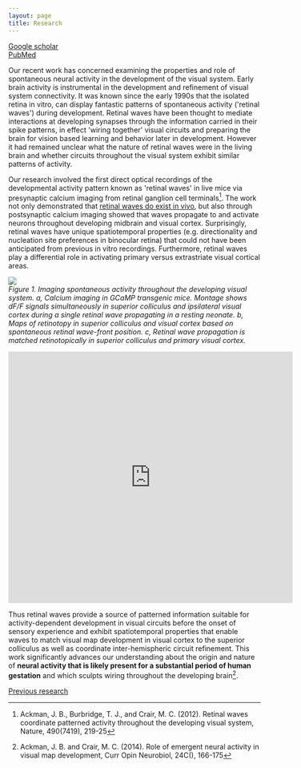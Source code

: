 ```yaml
---
layout: page  
title: Research  
---
```



[Google scholar](http://scholar.google.com/citations?user=qtmtHEUAAAAJ&hl=en)  
[PubMed][pubmedMe]  

Our recent work has concerned examining the properties and role of spontaneous neural activity in the development of the visual system. Early brain activity is instrumental in the development and refinement of visual system connectivity. It was known since the early 1990s that the isolated retina in vitro, can display fantastic patterns of spontaneous activity ('retinal waves') during development. Retinal waves have been thought to mediate interactions at developing synapses through the information carried in their spike patterns, in effect 'wiring together' visual circuits and preparing the brain for vision based learning and behavior later in development. However it had remained unclear what the nature of retinal waves were in the living brain and whether circuits throughout the visual system exhibit similar patterns of activity.

Our research involved the first direct optical recordings of the developmental activity pattern known as 'retinal waves' in live mice via presynaptic calcium imaging from retinal ganglion cell terminals[^Ackman-2012]. The work not only demonstrated that [retinal waves do exist in vivo](http://www.nature.com/nature/journal/v490/n7419/extref/nature11529-s7.mov), but also through postsynaptic calcium imaging showed that waves propagate to and activate neurons throughout developing midbrain and visual cortex. Surprisingly, retinal waves have unique spatiotemporal properties (e.g. directionality and nucleation site preferences in binocular retina) that could not have been anticipated from previous in vitro recordings. Furthermore, retinal waves play a differential role in activating primary versus extrastriate visual cortical areas.

![]({{site.data_path}}/2016-08-04-17-23-23-retinalwaves.png)  
*Figure 1. Imaging spontaneous activity throughout the developing visual system. a, Calcium imaging in GCaMP transgenic mice. Montage shows dF/F signals simultaneously in superior colliculus and ipsilateral visual cortex during a single retinal wave propagating in a resting neonate. b, Maps of retinotopy in superior colliculus and visual cortex based on spontaneous retinal wave-front position. c, Retinal wave propagation is matched retinotopically in superior colliculus and primary visual cortex.*

<iframe src="http://wl.figshare.com/articles/1264050/embed?show_title=1" width="568" height="502" frameborder="0"></iframe>

Thus retinal waves provide a source of patterned information suitable for activity-dependent development in visual circuits before the onset of sensory experience and exhibit spatiotemporal properties that enable waves to match visual map development in visual cortex to the superior colliculus as well as coordinate inter-hemispheric circuit refinement. This work significantly advances our understanding about the origin and nature of **neural activity that is likely present for a substantial period of human gestation** and which sculpts wiring throughout the developing brain[^Ackman-2014].

[Previous research](http://jamesackman.com/previous_research.html)

[^Ackman-2012]: Ackman, J. B., Burbridge, T. J., and Crair, M. C. (2012).  Retinal waves coordinate patterned activity throughout the developing visual system, Nature, 490(7419), 219-25

[^Ackman-2014]: Ackman, J. B. and Crair, M. C. (2014).  Role of emergent neural activity in visual map development, Curr Opin Neurobiol, 24C(), 166-175

[pubmedMe]: http://www.ncbi.nlm.nih.gov/pubmed/?term=(ackman+jb%5BAuthor%5D+OR+ackman+j%5BAuthor%5D)+AND+(yale%5BAffiliation%5D+OR+marseille%5BAffiliation%5D+OR+ferrara%5BAffiliation%5D+OR+connecticut%5BAffiliation%5D)
